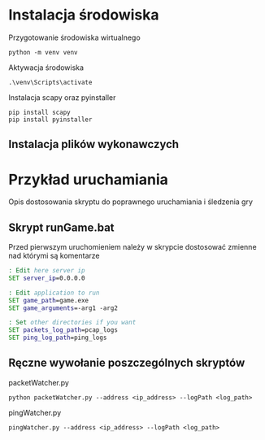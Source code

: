 # Instalacja środowiska

Przygotowanie środowiska wirtualnego
```
python -m venv venv
```

Aktywacja środowiska
```
.\venv\Scripts\activate
```

Instalacja scapy oraz pyinstaller
```
pip install scapy
pip install pyinstaller
```

## Instalacja plików wykonawczych



# Przykład uruchamiania

Opis dostosowania skryptu do poprawnego uruchamiania i śledzenia gry

## Skrypt runGame.bat

Przed pierwszym uruchomieniem należy w skrypcie dostosować zmienne nad którymi są komentarze

```bat
: Edit here server ip
SET server_ip=0.0.0.0

: Edit application to run
SET game_path=game.exe
SET game_arguments=-arg1 -arg2

: Set other directories if you want
SET packets_log_path=pcap_logs
SET ping_log_path=ping_logs
```

## Ręczne wywołanie poszczególnych skryptów

packetWatcher.py
```
python packetWatcher.py --address <ip_address> --logPath <log_path>
```

pingWatcher.py
```
pingWatcher.py --address <ip_address> --logPath <log_path>
```

